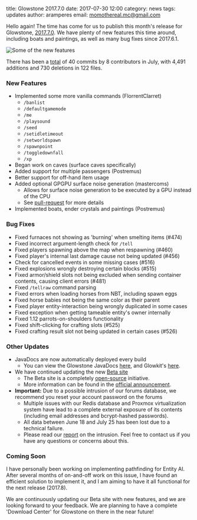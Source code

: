 title: Glowstone 2017.7.0
date: 2017-07-30 12:00
category: news
tags: updates
author: aramperes
email: momothereal.mc@gmail.com

Hello again! The time has come for us to publish this month's release for Glowstone, [2017.7.0](https://github.com/GlowstoneMC/Glowstone/releases/tag/2017.7.0). We have plenty of new features this time around, including boats and paintings, as well as many bug fixes since 2017.6.1.

![Some of the new features](http://i.imgur.com/kt4QjMA.png)

There has been a [total](https://github.com/GlowstoneMC/Glowstone/compare/3847c748e290d7033e7f823cbf8153d32c3aa5f9...cd86771dc3555790ba456122ba9280bf843c8f66) of 40 commits by 8 contributors in July, with 4,491 additions and 730 deletions in 122 files.

### New Features
* Implemented some more vanilla commands (FlorrentClarret)
  * `/banlist`
  * `/defaultgamemode`
  * `/me`
  * `/playsound`
  * `/seed`
  * `/setidletimeout`
  * `/setworldspawn`
  * `/spawnpoint`
  * `/toggledownfall`
  * `/xp`
* Began work on caves (surface caves specifically)
* Added support for multiple passengers (Postremus)
* Better support for off-hand item usage
* Added optional GPGPU surface noise generation (mastercoms)
  * Allows for surface noise generation to be executed by a GPU instead of the CPU
  * See [pull-request](https://github.com/GlowstoneMC/Glowstone/pull/528) for more details
* Implemented boats, ender crystals and paintings (Postremus)

### Bug Fixes
* Fixed furnaces not showing as 'burning' when smelting items (#474)
* Fixed incorrect argument-length check for `/tell`
* Fixed players spawning above the map when respawning (#460)
* Fixed player's internal last damage cause not being updated (#456)
* Check for cancelled events in some missing cases (#516)
* Fixed explosions wrongly destroying certain blocks (#515)
* Fixed armor/shield slots not being excluded when sending container contents, causing client errors (#481)
* Fixed `/tellraw` command parsing
* Fixed errors when loading horses from NBT, including spawn eggs
* Fixed horse babies not being the same color as their parent
* Fixed player entity-interaction being wrongly duplicated in some cases
* Fixed exception when getting tameable entity's owner internally
* Fixed 1.12 parrots-on-shoulders functionality
* Fixed shift-clicking for crafting slots (#525)
* Fixed crafting result slot not being updated in certain cases (#526)

### Other Updates
* JavaDocs are now automatically deployed every build
  * You can view the Glowstone JavaDocs [here](https://beta.glowstone.net/jd/glowstone/), and Glowkit's [here](https://beta.glowstone.net/jd/glowkit/).
* We have continued updating the new [Beta site](https://beta.glowstone.net/)
  * The Beta site is a completely [open-source](https://github.com/GlowstoneMC/Site) initiative.
  * More information can be found in the [official announcement](https://beta.glowstone.net/news/1).
* **Important:** Due to a possible intrusion of our forums database, we recommend you reset your account password on the forums
  * Multiple issues with our Redis database and Proxmox virtualization system have lead to a complete external exposure of its contents (including email addresses and bcrypt-hashed passwords).
  * All data between June 18 and July 25 has been lost due to a technical failure.
  * Please read our [report](https://beta.glowstone.net/news/4) on the intrusion. Feel free to contact us if you have any questions or concerns about this.

### Coming Soon
I have personally been working on implementing pathfinding for Entity AI. After several months of on-and-off work on this issue, I have found an efficient solution to implement it, and I am aiming to have it all functional for the next release (2017.8).

We are continuously updating our Beta site with new features, and we are looking forward to your feedback. We are planning to have a complete 'Download Center' for Glowstone on there in the near future!
